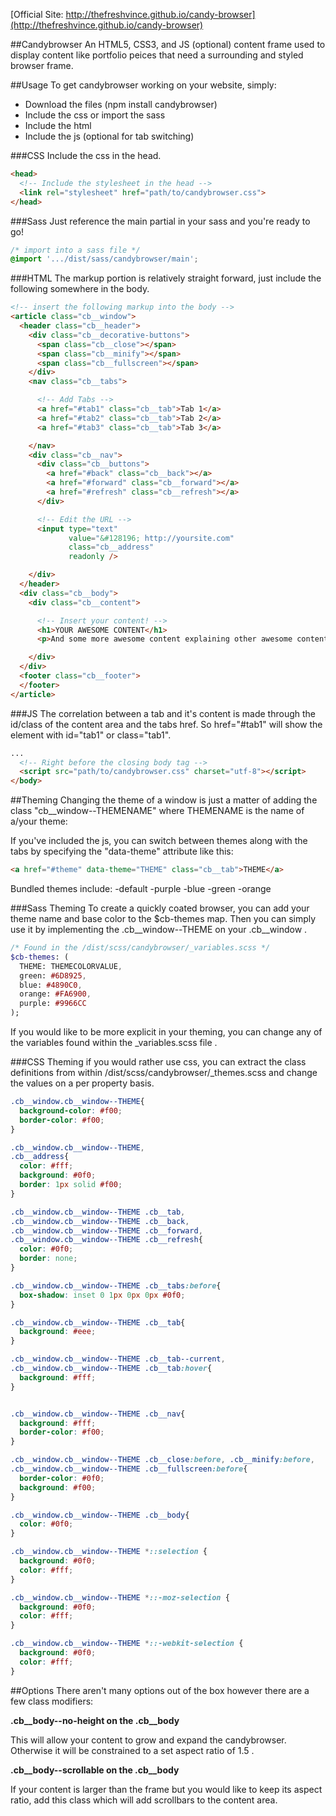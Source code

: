 [Official Site: http://thefreshvince.github.io/candy-browser](http://thefreshvince.github.io/candy-browser)

##Candybrowser
An HTML5, CSS3, and JS (optional) content frame used to display content like portfolio peices that need a surrounding and styled browser frame.

##Usage
To get candybrowser working on your website, simply:
- Download the files (npm install candybrowser)
- Include the css or import the sass
- Include the html
- Include the js (optional for tab switching)

###CSS
Include the css in the head.
```html
<head>
  <!-- Include the stylesheet in the head -->
  <link rel="stylesheet" href="path/to/candybrowser.css">
</head>
```

###Sass
Just reference the main partial in your sass and you're ready to go!
```scss
/* import into a sass file */
@import '.../dist/sass/candybrowser/main';
```

###HTML
The markup portion is relatively straight forward, just include the following somewhere in the body.
```html
<!-- insert the following markup into the body -->
<article class="cb__window">
  <header class="cb__header">
    <div class="cb__decorative-buttons">
      <span class="cb__close"></span>
      <span class="cb__minify"></span>
      <span class="cb__fullscreen"></span>
    </div>
    <nav class="cb__tabs">

      <!-- Add Tabs -->
      <a href="#tab1" class="cb__tab">Tab 1</a>
      <a href="#tab2" class="cb__tab">Tab 2</a>
      <a href="#tab3" class="cb__tab">Tab 3</a>

    </nav>
    <div class="cb__nav">
      <div class="cb__buttons">
        <a href="#back" class="cb__back"></a>
        <a href="#forward" class="cb__forward"></a>
        <a href="#refresh" class="cb__refresh"></a>
      </div>

      <!-- Edit the URL -->
      <input type="text"
             value="&#128196; http://yoursite.com"
             class="cb__address"
             readonly />

    </div>
  </header>
  <div class="cb__body">
    <div class="cb__content">

      <!-- Insert your content! -->
      <h1>YOUR AWESOME CONTENT</h1>
      <p>And some more awesome content explaining other awesome content :D</p>

    </div>
  </div>
  <footer class="cb__footer">
  </footer>
</article>
```

###JS
The correlation between a tab and it's content is made through the id/class of the content area and the tabs href. So href="#tab1" will show the element with id="tab1" or class="tab1".
```html
...
  <!-- Right before the closing body tag -->
  <script src="path/to/candybrowser.css" charset="utf-8"></script>
</body>
```

##Theming
Changing the theme of a window is just a matter of adding the class "cb__window--THEMENAME" where THEMENAME is the name of a/your theme:

<article class="cb__window cb__window--THEME">

If you've included the js, you can switch between themes along with the tabs by specifying the "data-theme" attribute like this:

```html
<a href="#theme" data-theme="THEME" class="cb__tab">THEME</a>
```

Bundled themes include:
-default
-purple
-blue
-green
-orange

###Sass Theming
To create a quickly coated browser, you can add your theme name and base color to the $cb-themes map. Then you can simply use it by implementing the .cb__window--THEME on your .cb__window .

```Sass
/* Found in the /dist/scss/candybrowser/_variables.scss */
$cb-themes: (
  THEME: THEMECOLORVALUE,
  green: #6D8925,
  blue: #4890C0,
  orange: #FA6900,
  purple: #9966CC
);
```

If you would like to be more explicit in your theming, you can change any of the variables found within the _variables.scss file .

###CSS Theming
if you would rather use css, you can extract the class definitions from within /dist/scss/candybrowser/_themes.scss and change the values on a per property basis.

```css
.cb__window.cb__window--THEME{
  background-color: #f00;
  border-color: #f00;
}

.cb__window.cb__window--THEME,
.cb__address{
  color: #fff;
  background: #0f0;
  border: 1px solid #f00;
}

.cb__window.cb__window--THEME .cb__tab,
.cb__window.cb__window--THEME .cb__back,
.cb__window.cb__window--THEME .cb__forward,
.cb__window.cb__window--THEME .cb__refresh{
  color: #0f0;
  border: none;
}

.cb__window.cb__window--THEME .cb__tabs:before{
  box-shadow: inset 0 1px 0px 0px #0f0;
}

.cb__window.cb__window--THEME .cb__tab{
  background: #eee;
}

.cb__window.cb__window--THEME .cb__tab--current,
.cb__window.cb__window--THEME .cb__tab:hover{
  background: #fff;
}


.cb__window.cb__window--THEME .cb__nav{
  background: #fff;
  border-color: #f00;
}

.cb__window.cb__window--THEME .cb__close:before, .cb__minify:before,
.cb__window.cb__window--THEME .cb__fullscreen:before{
  border-color: #0f0;
  background: #f00;
}

.cb__window.cb__window--THEME .cb__body{
  color: #0f0;
}

.cb__window.cb__window--THEME *::selection {
  background: #0f0;
  color: #fff;
}

.cb__window.cb__window--THEME *::-moz-selection {
  background: #0f0;
  color: #fff;
}

.cb__window.cb__window--THEME *::-webkit-selection {
  background: #0f0;
  color: #fff;
}
```

##Options
There aren't many options out of the box however there are a few class modifiers:

**.cb__body--no-height on the .cb__body**

This will allow your content to grow and expand the candybrowser. Otherwise it will be constrained to a set aspect ratio of 1.5 .

**.cb__body--scrollable on the .cb__body**

If your content is larger than the frame but you would like to keep its aspect ratio, add this class which will add scrollbars to the content area.
